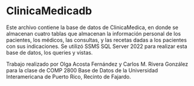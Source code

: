 # ClinicaMedicadb

Este archivo contiene la base de datos de ClinicaMedica, en donde se almacenan cuatro tablas que almacenan la información personal de los pacientes, los médicos, las consultas, y las recetas dadas a los pacientes con sus indicaciones.
Se utilizó SSMS SQL Server 2022 para realizar esta base de datos, los queries y vistas.

Trabajo realizado por Olga Acosta Fernández y Carlos M. Rivera González para la clase de COMP 2800 Base de Datos de la Universidad Interamericana de Puerto Rico, Recinto de Fajardo.
